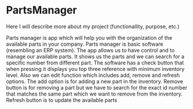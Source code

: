 # PartsManager

Here I will describe more about my project (functionallity, purpose, etc.)

Parts manager is app which will help you with the organization of the available parts in your company. Parts manager is basic software (resembling an ERP system). The app allows us to have control and to manage our available parts. It shows us the parts and we can search for a specific number from different part. The software has a check button that when pressing it displays you top three reference with minimum inventory level. Also we can edit function which includes add, remove and refresh options. The add option is for adding a new part in the inventory. Remove button is for removing a part but we have to search for the exact id number that matches the same part which we want to remove from the inventory. Refresh button is to update the available parts
